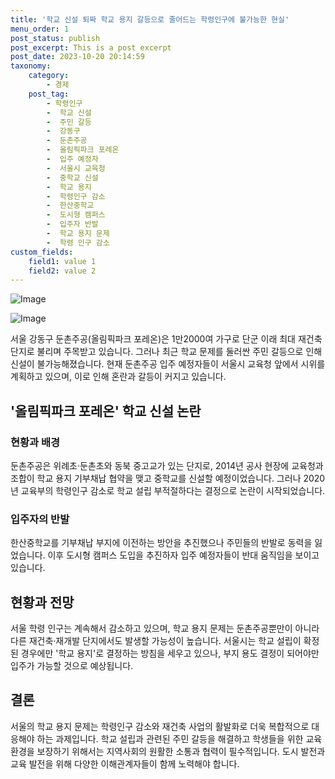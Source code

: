 ```yaml
---
title: '학교 신설 퇴짜 학교 용지 갈등으로 줄어드는 학령인구에 불가능한 현실'
menu_order: 1
post_status: publish
post_excerpt: This is a post excerpt
post_date: 2023-10-20 20:14:59
taxonomy:
    category:
        - 경제
    post_tag:
        - 학령인구
        -  학교 신설
        -  주민 갈등
        -  강동구
        -  둔촌주공
        -  올림픽파크 포레온
        -  입주 예정자
        -  서울시 교육청
        -  중학교 신설
        -  학교 용지
        -  학령인구 감소
        -  한산중학교
        -  도시형 캠퍼스
        -  입주자 반발
        -  학교 용지 문제
        -  학령 인구 감소
custom_fields:
    field1: value 1
    field2: value 2
---
```


![Image](https://imgnews.pstatic.net/image/421/2024/02/07/0007339801_001_20240207074401472.jpg?type=w647)

![Image](https://imgnews.pstatic.net/image/421/2024/02/07/0007339801_002_20240207074401606.jpg?type=w647)


서울 강동구 둔촌주공(올림픽파크 포레온)은 1만2000여 가구로 단군 이래 최대 재건축 단지로 불리며 주목받고 있습니다. 그러나 최근 학교 문제를 둘러싼 주민 갈등으로 인해 신설이 불가능해졌습니다. 현재 둔촌주공 입주 예정자들이 서울시 교육청 앞에서 시위를 계획하고 있으며, 이로 인해 혼란과 갈등이 커지고 있습니다.

## '올림픽파크 포레온' 학교 신설 논란
### 현황과 배경
둔촌주공은 위례초·둔촌초와 동북 중고교가 있는 단지로, 2014년 공사 현장에 교육청과 조합이 학교 용지 기부채납 협약을 맺고 중학교를 신설할 예정이었습니다. 그러나 2020년 교육부의 학령인구 감소로 학교 설립 부적절하다는 결정으로 논란이 시작되었습니다.

### 입주자의 반발
한산중학교를 기부채납 부지에 이전하는 방안을 추진했으나 주민들의 반발로 동력을 잃었습니다. 이후 도시형 캠퍼스 도입을 추진하자 입주 예정자들이 반대 움직임을 보이고 있습니다.

## 현황과 전망
서울 학령 인구는 계속해서 감소하고 있으며, 학교 용지 문제는 둔촌주공뿐만이 아니라 다른 재건축·재개발 단지에서도 발생할 가능성이 높습니다. 서울시는 학교 설립이 확정된 경우에만 '학교 용지'로 결정하는 방침을 세우고 있으나, 부지 용도 결정이 되어야만 입주가 가능할 것으로 예상됩니다.

## 결론
서울의 학교 용지 문제는 학령인구 감소와 재건축 사업의 활발화로 더욱 복합적으로 대응해야 하는 과제입니다. 학교 설립과 관련된 주민 갈등을 해결하고 학생들을 위한 교육환경을 보장하기 위해서는 지역사회의 원활한 소통과 협력이 필수적입니다. 도시 발전과 교육 발전을 위해 다양한 이해관계자들이 함께 노력해야 합니다.
